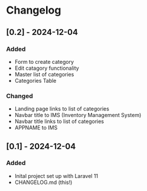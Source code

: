 # Changelog

## [0.2] - 2024-12-04
### Added
- Form to create category
- Edit catagory functionality
- Master list of categories
- Categories Table

### Changed
- Landing page links to list of categories
- Navbar title to IMS (Inventory Management System)
- Navbar title links to list of categories
- APPNAME to IMS

## [0.1] - 2024-12-04
### Added
- Inital project set up with Laravel 11
- CHANGELOG.md (this!)